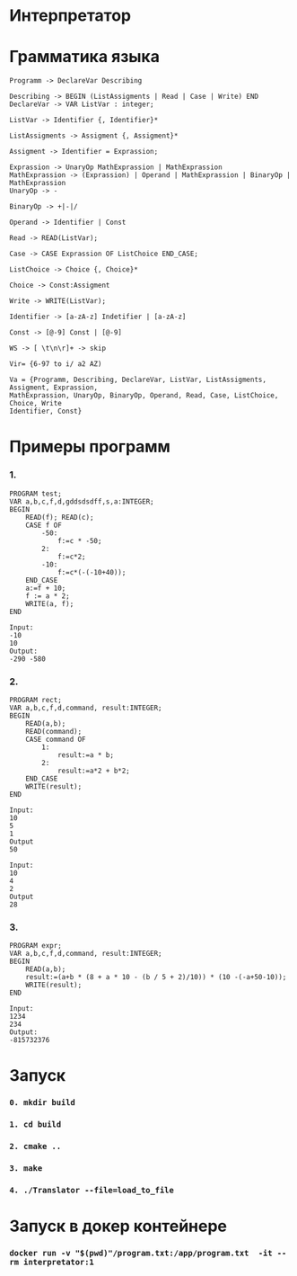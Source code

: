 # Интерпретатор
# **Грамматика языка**
```
Programm -> DeclareVar Describing

Describing -> BEGIN (ListAssigments | Read | Case | Write) END
DeclareVar -> VAR ListVar : integer;

ListVar -> Identifier {, Identifier}*

ListAssigments -> Assigment {, Assigment}*

Assigment -> Identifier = Exprassion;

Exprassion -> UnaryOp MathExprassion | MathExprassion
MathExprassion -> (Exprassion) | Operand | MathExprassion | BinaryOp | MathExprassion
UnaryOp -> -

BinaryOp -> +|-|/

Operand -> Identifier | Const

Read -> READ(ListVar);

Case -> CASE Exprassion OF ListChoice END_CASE;

ListChoice -> Choice {, Choice}*

Choice -> Const:Assigment

Write -> WRITE(ListVar);

Identifier -> [a-zA-z] Indetifier | [a-zA-z]

Const -> [@-9] Const | [@-9]

WS -> [ \t\n\r]+ -> skip

Vir= {6-97 to i/ a2 AZ)

Va = {Programm, Describing, DeclareVar, ListVar, ListAssigments, Assigment, Exprassion,
MathExprassion, UnaryOp, BinaryOp, Operand, Read, Case, ListChoice, Choice, Write
Identifier, Const}
```
# **Примеры программ**
### 1.
```
PROGRAM test;
VAR a,b,c,f,d,gddsdsdff,s,a:INTEGER;
BEGIN
    READ(f); READ(c);
    CASE f OF
        -50:
            f:=c * -50;
        2:
            f:=c*2;
        -10:
            f:=c*(-(-10+40));
    END_CASE
    a:=f + 10;
    f := a * 2;
    WRITE(a, f);
END

Input:
-10
10
Output:
-290 -580
```

### 2.
```
PROGRAM rect;
VAR a,b,c,f,d,command, result:INTEGER;
BEGIN
    READ(a,b);
    READ(command);
    CASE command OF
        1:
            result:=a * b;
        2:
            result:=a*2 + b*2;
    END_CASE
    WRITE(result);
END

Input:
10
5
1
Output
50

Input:
10
4
2
Output
28
```


### 3.
```
PROGRAM expr;
VAR a,b,c,f,d,command, result:INTEGER;
BEGIN
    READ(a,b);
    result:=(a+b * (8 + a * 10 - (b / 5 + 2)/10)) * (10 -(-a+50-10));
    WRITE(result);
END

Input:
1234
234
Output:
-815732376
```


# **Запуск**
###  `0. mkdir build`
### `1. cd build`
### `2. cmake ..`
### `3. make`
### `4. ./Translator --file=load_to_file`

# **Запуск в докер контейнере**
### `docker run -v "$(pwd)"/program.txt:/app/program.txt  -it --rm interpretator:1`
